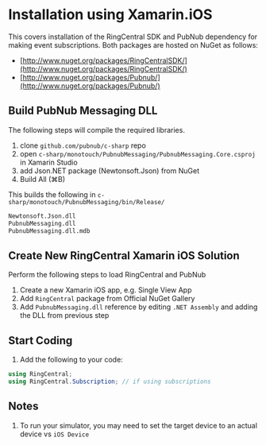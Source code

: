 # Installation using Xamarin.iOS

This covers installation of the RingCentral SDK and PubNub dependency for making event subscriptions. Both packages are hosted on NuGet as follows:

* [http://www.nuget.org/packages/RingCentralSDK/](http://www.nuget.org/packages/RingCentralSDK/)
* [http://www.nuget.org/packages/Pubnub/](http://www.nuget.org/packages/Pubnub/)

## Build PubNub Messaging DLL

The following steps will compile the required libraries.

1. clone `github.com/pubnub/c-sharp` repo
1. open `c-sharp/monotouch/PubnubMessaging/PubnubMessaging.Core.csproj` in Xamarin Studio
1. add Json.NET package (Newtonsoft.Json) from NuGet
1. Build All (&#8984;B)

This builds the following in `c-sharp/monotouch/PubnubMessaging/bin/Release/`

```bash
Newtonsoft.Json.dll
PubnubMessaging.dll
PubnubMessaging.dll.mdb
```

## Create New RingCentral Xamarin iOS Solution

Perform the following steps to load RingCentral and PubNub

1. Create a new Xamarin iOS app, e.g. Single View App
1. Add `RingCentral` package from Official NuGet Gallery
1. Add `PubnubMessaging.dll` reference by editing `.NET Assembly` and adding the DLL from previous step

## Start Coding

1. Add the following to your code:

```csharp
using RingCentral;
using RingCentral.Subscription; // if using subscriptions
```

## Notes

1. To run your simulator, you may need to set the target device to an actual device vs `iOS Device`
